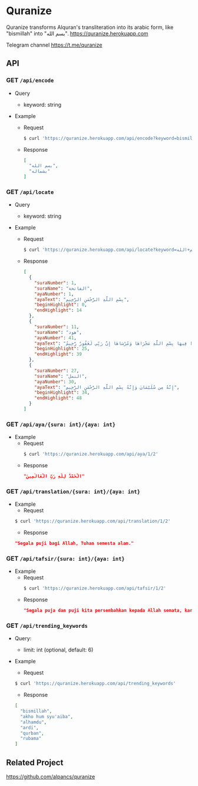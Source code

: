 # Quranize

Quranize transforms Alquran's transliteration into its arabic form, like "bismillah" into "بسم الله".
https://quranize.herokuapp.com

Telegram channel https://t.me/quranize

## API

### GET `/api/encode`

- Query
  - keyword: string

- Example
  - Request
    ```sh
    $ curl 'https://quranize.herokuapp.com/api/encode?keyword=bismillah'
    ```
  - Response
    ```json
    [
      "بسم الله",
      "بشماله"
    ]
    ```

### GET `/api/locate`

- Query
  - keyword: string

- Example
  - Request
    ```sh
    $ curl 'https://quranize.herokuapp.com/api/locate?keyword=بسم+الله'
    ```
  - Response
    ```json
    [
      {
        "suraNumber": 1,
        "suraName": "الفاتحة",
        "ayaNumber": 1,
        "ayaText": "بِسْمِ اللَّهِ الرَّحْمَنِ الرَّحِيمِ",
        "beginHighlight": 0,
        "endHighlight": 14
      },
      {
        "suraNumber": 11,
        "suraName": "هود",
        "ayaNumber": 41,
        "ayaText": "وَقَالَ ارْكَبُوا فِيهَا بِسْمِ اللَّهِ مَجْرَاهَا وَمُرْسَاهَا إِنَّ رَبِّي لَغَفُورٌ رَّحِيمٌ",
        "beginHighlight": 25,
        "endHighlight": 39
      },
      {
        "suraNumber": 27,
        "suraName": "النمل",
        "ayaNumber": 30,
        "ayaText": "إِنَّهُ مِن سُلَيْمَانَ وَإِنَّهُ بِسْمِ اللَّهِ الرَّحْمَنِ الرَّحِيمِ",
        "beginHighlight": 34,
        "endHighlight": 48
      }
    ]
    ```

### GET `/api/aya/{sura: int}/{aya: int}`

  - Example
    - Request
      ```sh
      $ curl 'https://quranize.herokuapp.com/api/aya/1/2'
      ```
    - Response
      ```json
      "الْحَمْدُ لِلَّهِ رَبِّ الْعَالَمِينَ"
      ```

### GET `/api/translation/{sura: int}/{aya: int}`

  - Example
    - Request
    ```sh
    $ curl 'https://quranize.herokuapp.com/api/translation/1/2'
    ```
    - Response
    ```json
    "Segala puji bagi Allah, Tuhan semesta alam."
    ```

### GET `/api/tafsir/{sura: int}/{aya: int}`

  - Example
    - Request
      ```sh
      $ curl 'https://quranize.herokuapp.com/api/tafsir/1/2'
      ```
    - Response
      ```json
      "Segala puja dan puji kita persembahkan kepada Allah semata, karena Dialah Yang menciptakan dan memelihara seluruh makhluk."
      ```

### GET `/api/trending_keywords`

  - Query:
    - limit: int (optional, default: 6)

  - Example
    - Request
    ```sh
    $ curl 'https://quranize.herokuapp.com/api/trending_keywords'
    ```
    - Response
    ```json
    [
      "bismillah",
      "akho hum syu'aiba",
      "alhamdu",
      "ardi",
      "qurban",
      "rubama"
    ]
    ```

## Related Project

https://github.com/alpancs/quranize
